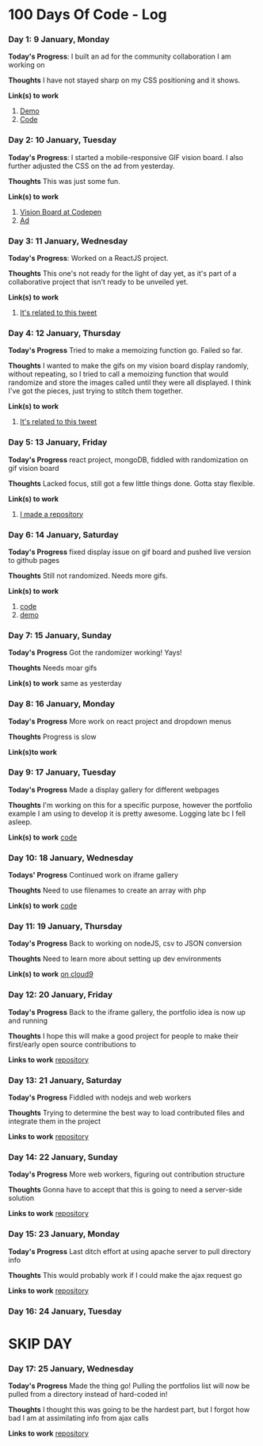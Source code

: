 # 100 Days Of Code - Log

### Day 1: 9 January, Monday

**Today's Progress**: I built an ad for the community collaboration I am working on

**Thoughts** I have not stayed sharp on my CSS positioning and it shows.

**Link(s) to work**
1. [Demo](http://baker-natalie.github.io/Codette-club-ad/html/index.html)
2. [Code](https://github.com/baker-natalie/micro-projects/tree/master/Codette-club-ad)


### Day 2: 10 January, Tuesday

**Today's Progress**: I started a mobile-responsive GIF vision board. I also further adjusted the CSS on the ad from yesterday.

**Thoughts** This was just some fun.

**Link(s) to work**
1. [Vision Board at Codepen](http://codepen.io/nataliebaker/pen/KaVoER)
2. [Ad](https://github.com/baker-natalie/micro-projects/tree/master/Codette-club-ad)

### Day 3: 11 January, Wednesday

**Today's Progress**: Worked on a ReactJS project.

**Thoughts** This one's not ready for the light of day yet, as it's part of a collaborative project that isn't ready to be unveiled yet.

**Link(s) to work**
1. [It's related to this tweet](https://twitter.com/ohcodinglady/status/819377749454422016)

### Day 4: 12 January, Thursday

**Today's Progress** Tried to make a memoizing function go. Failed so far.

**Thoughts** I wanted to make the gifs on my vision board display randomly, without repeating, so I tried to call a memoizing function that would randomize and store the images called until they were all displayed. I think I've got the pieces, just trying to stitch them together.

**Link(s) to work**
1. [It's related to this tweet](https://twitter.com/ohcodinglady/status/819780183422943232)

### Day 5: 13 January, Friday

**Today's Progress** react project, mongoDB, fiddled with randomization on gif vision board

**Thoughts** Lacked focus, still got a few little things done. Gotta stay flexible. 

**Link(s) to work**
1. [I made a repository](https://github.com/baker-natalie/gif-board)

### Day 6: 14 January, Saturday

**Today's Progress** fixed display issue on gif board and pushed live version to github pages

**Thoughts** Still not randomized. Needs more gifs.

**Link(s) to work**
1. [code](https://github.com/baker-natalie)
2. [demo](http://baker-natalie.github.io/GIFboard/)

### Day 7: 15 January, Sunday

**Today's Progress** Got the randomizer working! Yays!

**Thoughts** Needs moar gifs

**Link(s) to work**
same as yesterday

### Day 8: 16 January, Monday

**Today's Progress** More work on react project and dropdown menus

**Thoughts** Progress is slow

**Link(s)to work**

### Day 9: 17 January, Tuesday

**Today's Progress** Made a display gallery for different webpages

**Thoughts** I'm working on this for a specific purpose, however the portfolio example I am using to develop it is pretty awesome. Logging late bc I fell asleep.

**Link(s) to work**
[code](https://github.com/baker-natalie/iframe-gallery)

### Day 10: 18 January, Wednesday

**Todays' Progress** Continued work on iframe gallery

**Thoughts** Need to use filenames to create an array with php

**Link(s) to work**
[code](https://github.com/baker-natalie/iframe-gallery)

### Day 11: 19 January, Thursday

**Today's Progress** Back to working on nodeJS, csv to JSON conversion

**Thoughts** Need to learn more about setting up dev environments

**Link(s) to work**
[on cloud9](https://ide.c9.io/nataliebaker/csv-to-json)

### Day 12: 20 January, Friday

**Today's Progress** Back to the iframe gallery, the portfolio idea is now up and running

**Thoughts** I hope this will make a good project for people to make their first/early open source contributions to

**Links to work**
[repository](https://github.com/codetteclub/first-portfolios)

### Day 13: 21 January, Saturday

**Today's Progress** Fiddled with nodejs and web workers

**Thoughts** Trying to determine the best way to load contributed files and integrate them in the project

**Links to work**
[repository](https://github.com/codetteclub/first-portfolios)

### Day 14: 22 January, Sunday

**Today's Progress** More web workers, figuring out contribution structure

**Thoughts** Gonna have to accept that this is going to need a server-side solution

**Links to work**
[repository](https://github.com/codetteclub/first-portfolios)

### Day 15: 23 January, Monday

**Today's Progress** Last ditch effort at using apache server to pull directory info

**Thoughts** This would probably work if I could make the ajax request go

**Links to work**
[repository](https://github.com/codetteclub/first-portfolios)

### Day 16: 24 January, Tuesday

# SKIP DAY

### Day 17: 25 January, Wednesday

**Today's Progress** Made the thing go! Pulling the portfolios list will now be pulled from a directory instead of hard-coded in!

**Thoughts** I thought this was going to be the hardest part, but I forgot how bad I am at assimilating info from ajax calls

**Links to work**
[repository](https://github.com/codetteclub/first-portfolios)
